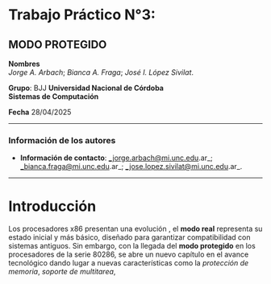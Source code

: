 # Trabajo Práctico N°3: 
## MODO PROTEGIDO

**Nombres**  
_Jorge A. Arbach_; _Bianca A. Fraga_;  _José I. López Sivilat_.


**Grupo**: BJJ
**Universidad Nacional de Córdoba**  
**Sistemas de Computación**

**Fecha** 28/04/2025   

---

### Información de los autores
 
- **Información de contacto**: _jorge.arbach@mi.unc.edu.ar_; 
_bianca.fraga@mi.unc.edu.ar_;
_jose.lopez.sivilat@mi.unc.edu.ar_.

---

# Introducción

Los procesadores x86 presentan una evolución , el **modo real** representa su estado inicial y más básico, diseñado para garantizar compatibilidad con sistemas antiguos. Sin embargo, con la llegada del **modo protegido** en los procesadores de la serie 80286, se abre un nuevo capítulo en el avance tecnológico dando lugar a nuevas características como la _protección de memoria_, _soporte de multitarea_, 
